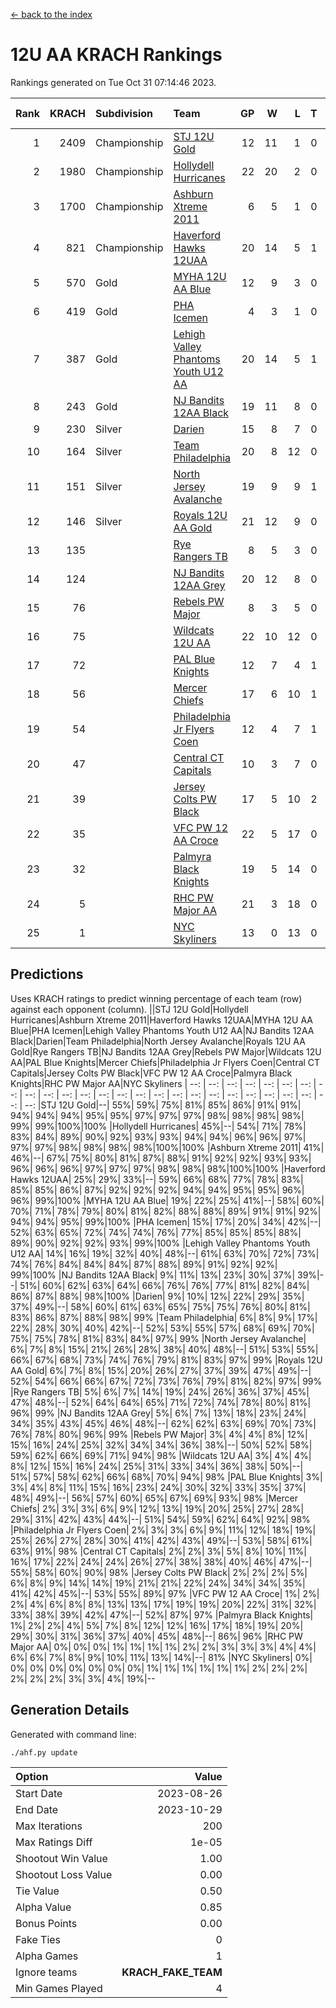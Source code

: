 [<- back to the index](readme.md)
# 12U AA KRACH Rankings
Rankings generated on Tue Oct 31 07:14:46 2023.

Rank|KRACH|Subdivision|Team|GP|W|L|T|OTW|OTL|SoS|Exp Wins|Win Diff
---:|---:|:---|:---|---:|---:|---:|---:|---:|---:|---:|---:|---:
1|2409|Championship|[STJ 12U Gold](https://gamesheetstats.com/seasons/3659/teams/141122/schedule)|12|11|1|0|1|0|266|11.8|-0.0
2|1980|Championship|[Hollydell Hurricanes](https://gamesheetstats.com/seasons/3659/teams/141133/schedule)|22|20|2|0|4|0|252|20.8|-0.0
3|1700|Championship|[Ashburn Xtreme 2011](https://gamesheetstats.com/seasons/3659/teams/141121/schedule)|6|5|1|0|0|0|454|5.8|-0.0
4|821|Championship|[Haverford Hawks 12UAA](https://gamesheetstats.com/seasons/3659/teams/141127/schedule)|20|14|5|1|0|2|637|15.3|-0.0
5|570|Gold|[MYHA 12U AA Blue](https://gamesheetstats.com/seasons/3659/teams/141123/schedule)|12|9|3|0|1|1|316|9.8|-0.0
6|419|Gold|[PHA Icemen](https://gamesheetstats.com/seasons/3659/teams/141145/schedule)|4|3|1|0|0|0|152|3.9|0.0
7|387|Gold|[Lehigh Valley Phantoms Youth U12 AA](https://gamesheetstats.com/seasons/3659/teams/141129/schedule)|20|14|5|1|0|0|305|15.4|0.0
8|243|Gold|[NJ Bandits 12AA Black](https://gamesheetstats.com/seasons/3659/teams/141126/schedule)|19|11|8|0|0|1|457|11.9|0.0
9|230|Silver|[Darien](https://gamesheetstats.com/seasons/3659/teams/141125/schedule)|15|8|7|0|1|1|446|8.9|0.0
10|164|Silver|[Team Philadelphia](https://gamesheetstats.com/seasons/3659/teams/141128/schedule)|20|8|12|0|2|2|663|8.9|0.0
11|151|Silver|[North Jersey Avalanche](https://gamesheetstats.com/seasons/3659/teams/141137/schedule)|19|9|9|1|1|2|293|10.4|0.0
12|146|Silver|[Royals 12U AA Gold](https://gamesheetstats.com/seasons/3659/teams/141142/schedule)|21|12|9|0|2|0|325|12.9|0.0
13|135||[Rye Rangers TB](https://gamesheetstats.com/seasons/3659/teams/141140/schedule)|8|5|3|0|0|1|86|5.9|0.0
14|124||[NJ Bandits 12AA Grey](https://gamesheetstats.com/seasons/3659/teams/141134/schedule)|20|12|8|0|1|1|192|12.9|0.0
15|76||[Rebels PW Major](https://gamesheetstats.com/seasons/3659/teams/141138/schedule)|8|3|5|0|0|0|137|3.9|0.0
16|75||[Wildcats 12U AA](https://gamesheetstats.com/seasons/3659/teams/141136/schedule)|22|10|12|0|0|0|372|10.9|0.0
17|72||[PAL Blue Knights](https://gamesheetstats.com/seasons/3659/teams/141139/schedule)|12|7|4|1|0|0|61|8.4|0.0
18|56||[Mercer Chiefs](https://gamesheetstats.com/seasons/3659/teams/141135/schedule)|17|6|10|1|1|1|372|7.4|0.0
19|54||[Philadelphia Jr Flyers Coen](https://gamesheetstats.com/seasons/3659/teams/141143/schedule)|12|4|7|1|0|0|332|5.4|0.0
20|47||[Central CT Capitals](https://gamesheetstats.com/seasons/3659/teams/141124/schedule)|10|3|7|0|0|2|330|3.9|0.0
21|39||[Jersey Colts PW Black](https://gamesheetstats.com/seasons/3659/teams/141141/schedule)|17|5|10|2|0|0|156|6.9|0.0
22|35||[VFC PW 12 AA Croce](https://gamesheetstats.com/seasons/3659/teams/141131/schedule)|22|5|17|0|1|1|632|5.9|0.0
23|32||[Palmyra Black Knights](https://gamesheetstats.com/seasons/3659/teams/141130/schedule)|19|5|14|0|1|1|512|5.9|0.0
24|5||[RHC PW Major AA](https://gamesheetstats.com/seasons/3659/teams/141132/schedule)|21|3|18|0|0|0|181|3.9|0.0
25|1||[NYC Skyliners](https://gamesheetstats.com/seasons/3659/teams/141144/schedule)|13|0|13|0|0|0|129|0.9|0.0

## Predictions
Uses KRACH ratings to predict winning percentage of each team (row) against each opponent (column).
||STJ 12U Gold|Hollydell Hurricanes|Ashburn Xtreme 2011|Haverford Hawks 12UAA|MYHA 12U AA Blue|PHA Icemen|Lehigh Valley Phantoms Youth U12 AA|NJ Bandits 12AA Black|Darien|Team Philadelphia|North Jersey Avalanche|Royals 12U AA Gold|Rye Rangers TB|NJ Bandits 12AA Grey|Rebels PW Major|Wildcats 12U AA|PAL Blue Knights|Mercer Chiefs|Philadelphia Jr Flyers Coen|Central CT Capitals|Jersey Colts PW Black|VFC PW 12 AA Croce|Palmyra Black Knights|RHC PW Major AA|NYC Skyliners
| --: | --: | --: | --: | --: | --: | --: | --: | --: | --: | --: | --: | --: | --: | --: | --: | --: | --: | --: | --: | --: | --: | --: | --: | --: | --: 
|STJ 12U Gold|--| 55%| 59%| 75%| 81%| 85%| 86%| 91%| 91%| 94%| 94%| 94%| 95%| 95%| 97%| 97%| 97%| 98%| 98%| 98%| 98%| 99%| 99%|100%|100%
|Hollydell Hurricanes| 45%|--| 54%| 71%| 78%| 83%| 84%| 89%| 90%| 92%| 93%| 93%| 94%| 94%| 96%| 96%| 97%| 97%| 97%| 98%| 98%| 98%| 98%|100%|100%
|Ashburn Xtreme 2011| 41%| 46%|--| 67%| 75%| 80%| 81%| 87%| 88%| 91%| 92%| 92%| 93%| 93%| 96%| 96%| 96%| 97%| 97%| 97%| 98%| 98%| 98%|100%|100%
|Haverford Hawks 12UAA| 25%| 29%| 33%|--| 59%| 66%| 68%| 77%| 78%| 83%| 85%| 85%| 86%| 87%| 92%| 92%| 92%| 94%| 94%| 95%| 95%| 96%| 96%| 99%|100%
|MYHA 12U AA Blue| 19%| 22%| 25%| 41%|--| 58%| 60%| 70%| 71%| 78%| 79%| 80%| 81%| 82%| 88%| 88%| 89%| 91%| 91%| 92%| 94%| 94%| 95%| 99%|100%
|PHA Icemen| 15%| 17%| 20%| 34%| 42%|--| 52%| 63%| 65%| 72%| 74%| 74%| 76%| 77%| 85%| 85%| 85%| 88%| 89%| 90%| 92%| 92%| 93%| 99%|100%
|Lehigh Valley Phantoms Youth U12 AA| 14%| 16%| 19%| 32%| 40%| 48%|--| 61%| 63%| 70%| 72%| 73%| 74%| 76%| 84%| 84%| 84%| 87%| 88%| 89%| 91%| 92%| 92%| 99%|100%
|NJ Bandits 12AA Black|  9%| 11%| 13%| 23%| 30%| 37%| 39%|--| 51%| 60%| 62%| 63%| 64%| 66%| 76%| 76%| 77%| 81%| 82%| 84%| 86%| 87%| 88%| 98%|100%
|Darien|  9%| 10%| 12%| 22%| 29%| 35%| 37%| 49%|--| 58%| 60%| 61%| 63%| 65%| 75%| 75%| 76%| 80%| 81%| 83%| 86%| 87%| 88%| 98%| 99%
|Team Philadelphia|  6%|  8%|  9%| 17%| 22%| 28%| 30%| 40%| 42%|--| 52%| 53%| 55%| 57%| 68%| 69%| 70%| 75%| 75%| 78%| 81%| 83%| 84%| 97%| 99%
|North Jersey Avalanche|  6%|  7%|  8%| 15%| 21%| 26%| 28%| 38%| 40%| 48%|--| 51%| 53%| 55%| 66%| 67%| 68%| 73%| 74%| 76%| 79%| 81%| 83%| 97%| 99%
|Royals 12U AA Gold|  6%|  7%|  8%| 15%| 20%| 26%| 27%| 37%| 39%| 47%| 49%|--| 52%| 54%| 66%| 66%| 67%| 72%| 73%| 76%| 79%| 81%| 82%| 97%| 99%
|Rye Rangers TB|  5%|  6%|  7%| 14%| 19%| 24%| 26%| 36%| 37%| 45%| 47%| 48%|--| 52%| 64%| 64%| 65%| 71%| 72%| 74%| 78%| 80%| 81%| 96%| 99%
|NJ Bandits 12AA Grey|  5%|  6%|  7%| 13%| 18%| 23%| 24%| 34%| 35%| 43%| 45%| 46%| 48%|--| 62%| 62%| 63%| 69%| 70%| 73%| 76%| 78%| 80%| 96%| 99%
|Rebels PW Major|  3%|  4%|  4%|  8%| 12%| 15%| 16%| 24%| 25%| 32%| 34%| 34%| 36%| 38%|--| 50%| 52%| 58%| 59%| 62%| 66%| 69%| 71%| 94%| 98%
|Wildcats 12U AA|  3%|  4%|  4%|  8%| 12%| 15%| 16%| 24%| 25%| 31%| 33%| 34%| 36%| 38%| 50%|--| 51%| 57%| 58%| 62%| 66%| 68%| 70%| 94%| 98%
|PAL Blue Knights|  3%|  3%|  4%|  8%| 11%| 15%| 16%| 23%| 24%| 30%| 32%| 33%| 35%| 37%| 48%| 49%|--| 56%| 57%| 60%| 65%| 67%| 69%| 93%| 98%
|Mercer Chiefs|  2%|  3%|  3%|  6%|  9%| 12%| 13%| 19%| 20%| 25%| 27%| 28%| 29%| 31%| 42%| 43%| 44%|--| 51%| 54%| 59%| 62%| 64%| 92%| 98%
|Philadelphia Jr Flyers Coen|  2%|  3%|  3%|  6%|  9%| 11%| 12%| 18%| 19%| 25%| 26%| 27%| 28%| 30%| 41%| 42%| 43%| 49%|--| 53%| 58%| 61%| 63%| 91%| 98%
|Central CT Capitals|  2%|  2%|  3%|  5%|  8%| 10%| 11%| 16%| 17%| 22%| 24%| 24%| 26%| 27%| 38%| 38%| 40%| 46%| 47%|--| 55%| 58%| 60%| 90%| 98%
|Jersey Colts PW Black|  2%|  2%|  2%|  5%|  6%|  8%|  9%| 14%| 14%| 19%| 21%| 21%| 22%| 24%| 34%| 34%| 35%| 41%| 42%| 45%|--| 53%| 55%| 89%| 97%
|VFC PW 12 AA Croce|  1%|  2%|  2%|  4%|  6%|  8%|  8%| 13%| 13%| 17%| 19%| 19%| 20%| 22%| 31%| 32%| 33%| 38%| 39%| 42%| 47%|--| 52%| 87%| 97%
|Palmyra Black Knights|  1%|  2%|  2%|  4%|  5%|  7%|  8%| 12%| 12%| 16%| 17%| 18%| 19%| 20%| 29%| 30%| 31%| 36%| 37%| 40%| 45%| 48%|--| 86%| 96%
|RHC PW Major AA|  0%|  0%|  0%|  1%|  1%|  1%|  1%|  2%|  2%|  3%|  3%|  3%|  4%|  4%|  6%|  6%|  7%|  8%|  9%| 10%| 11%| 13%| 14%|--| 81%
|NYC Skyliners|  0%|  0%|  0%|  0%|  0%|  0%|  0%|  0%|  1%|  1%|  1%|  1%|  1%|  1%|  2%|  2%|  2%|  2%|  2%|  2%|  3%|  3%|  4%| 19%|--

## Generation Details

Generated with command line:
```
./ahf.py update
```

| Option | Value |
| :----- | ----: |
| Start Date | 2023-08-26 |
| End Date | 2023-10-29 |
| Max Iterations | 200 |
| Max Ratings Diff | 1e-05 |
| Shootout Win Value | 1.00 |
| Shootout Loss Value | 0.00 |
| Tie Value | 0.50 |
| Alpha Value | 0.85 |
| Bonus Points | 0.00 |
| Fake Ties | 0 |
| Alpha Games | 1 |
| Ignore teams | __KRACH_FAKE_TEAM__ |
| Min Games Played | 4 |

